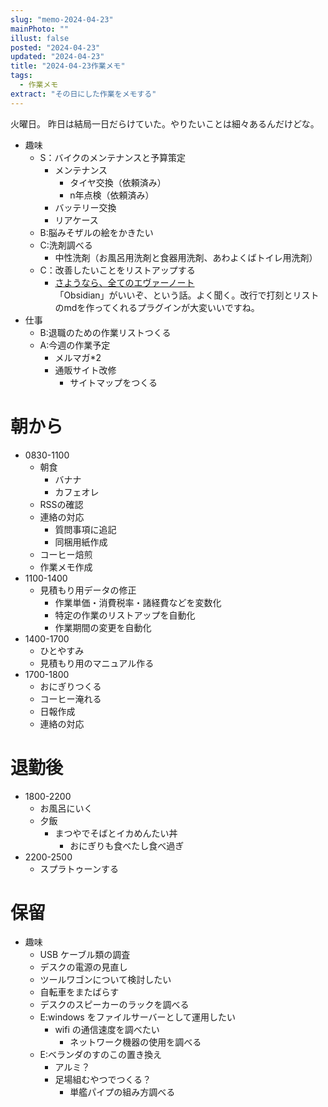 ```yaml
---
slug: "memo-2024-04-23"
mainPhoto: ""
illust: false
posted: "2024-04-23"
updated: "2024-04-23"
title: "2024-04-23作業メモ"
tags:
  - 作業メモ
extract: "その日にした作業をメモする"
---
```


火曜日。
昨日は結局一日だらけていた。やりたいことは細々あるんだけどな。

- 趣味
  - S：バイクのメンテナンスと予算策定
    - メンテナンス
      - タイヤ交換（依頼済み）
      - n年点検（依頼済み）
    - バッテリー交換
    - リアケース
  - B:脳みそザルの絵をかきたい
  - C:洗剤調べる
    - 中性洗剤（お風呂用洗剤と食器用洗剤、あわよくばトイレ用洗剤）
  - C：改善したいことをリストアップする 
    - [さようなら、全てのエヴァーノート](https://honeshabri.hatenablog.com/entry/Evernote_to_Obsidian)  
  「Obsidian」がいいぞ、という話。よく聞く。改行で打刻とリストのmdを作ってくれるプラグインが大変いいですね。
- 仕事
  - B:退職のための作業リストつくる
  - A:今週の作業予定
    - メルマガ*2
    - 通販サイト改修
      - サイトマップをつくる

# 朝から

- 0830-1100
  - 朝食
    - バナナ
    - カフェオレ
  - RSSの確認
  - 連絡の対応
    - 質問事項に追記
    - 同梱用紙作成
  - コーヒー焙煎
  - 作業メモ作成
- 1100-1400
  - 見積もり用データの修正
    - 作業単価・消費税率・諸経費などを変数化
    - 特定の作業のリストアップを自動化
    - 作業期間の変更を自動化
- 1400-1700
  - ひとやすみ
  - 見積もり用のマニュアル作る
- 1700-1800
  - おにぎりつくる
  - コーヒー淹れる
  - 日報作成
  - 連絡の対応

# 退勤後

- 1800-2200
  - お風呂にいく
  - 夕飯
    - まつやでそばとイカめんたい丼
      - おにぎりも食べたし食べ過ぎ
- 2200-2500
  - スプラトゥーンする
      

# 保留

- 趣味
  - USB ケーブル類の調査
  - デスクの電源の見直し
  - ツールワゴンについて検討したい
  - 自転車をまたばらす
  - デスクのスピーカーのラックを調べる
  - E:windows をファイルサーバーとして運用したい
    - wifi の通信速度を調べたい
      - ネットワーク機器の使用を調べる
  - E:ベランダのすのこの置き換え
    - アルミ？
    - 足場組むやつでつくる？
      - 単艦パイプの組み方調べる

